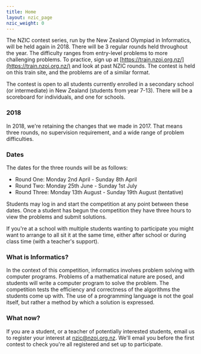 ```yaml
---
title: Home
layout: nzic_page
nzic_weight: 0
---
```


The NZIC contest series, run by the New Zealand Olympiad in Informatics, will be held again in 2018. There will be 3 regular rounds held throughout the year. The difficulty ranges from entry-level problems to more challenging problems. To practice, sign up at [https://train.nzoi.org.nz/](https://train.nzoi.org.nz/) and look at past NZIC rounds. The contest is held on this train site, and the problems are of a similar format.

The contest is open to all students currently enrolled in a secondary school (or intermediate) in New Zealand (students from year 7-13). There will be a scoreboard for individuals, and one for schools.

### 2018

In 2018, we're retaining the changes that we made in 2017. That means three rounds, no supervision requirement, and a wide range of problem difficulties.

### Dates

The dates for the three rounds will be as follows:

* Round One: Monday 2nd April - Sunday 8th April
* Round Two: Monday 25th June - Sunday 1st July
* Round Three: Monday 13th August - Sunday 19th August (tentative)

Students may log in and start the competition at any point between these dates. Once a student has begun the competition they have three hours to view the problems and submit solutions.

If you're at a school with multiple students wanting to participate you might want to arrange to all sit it at the same time, either after school or during class time (with a teacher's support).

### What is Informatics?

In the context of this competition, informatics involves problem solving with computer programs. Problems of a mathematical nature are posed, and students will write a computer program to solve the problem. The competition tests the efficiency and correctness of the algorithms the students come up with. The use of a programming language is not the goal itself, but rather a method by which a solution is expressed.

### What now?

If you are a student, or a teacher of potentially interested students, email us to register your interest at <nzic@nzoi.org.nz>. We'll email you before the first contest to check you're all registered and set up to participate.

